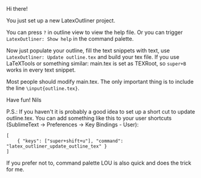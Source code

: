 

Hi there!

You just set up a new LatexOutliner project.

You can press `?` in outline view to view the help file.
Or you can trigger `LatexOutliner: Show help` in the command palette.

Now just populate your outline, fill the text snippets with text, use `LatexOutliner: Update outline.tex` and build your tex file.
If you use LaTeXTools or something similar: main.tex is set as TEXRoot, so `super+B` works in every text snippet.

Most people should modify main.tex. The only important thing is to include the line `\input{outline.tex}`.

Have fun!
Nils


P.S.:
If you haven't it is probably a good idea to set up a short cut to update outline.tex. You can add something like this to your user shortcuts (SublimeText -> Preferences -> Key Bindings - User):

```
[
    { "keys": ["super+shift+u"], "command": "latex_outliner_update_outline_tex" }
]
```

If you prefer not to, command palette LOU is also quick and does the trick for me.
